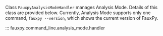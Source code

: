 Class `FauxpyAnalysisModeHandler` manages Analysis Mode. Details of this
class are provided below. Currently, Analysis Mode supports only one
command, `fauxpy --version`, which shows the current version of FauxPy.

::: fauxpy.command_line.analysis_mode.handler
